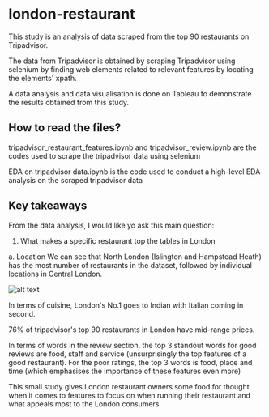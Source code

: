 # london-restaurant
This study is an analysis of data scraped from the top 90 restaurants on Tripadvisor. 

The data from Tripadvisor is obtained by scraping Tripadvisor using selenium by finding web elements related to relevant features by locating the elements' xpath. 

A data analysis and data visualisation is done on Tableau to demonstrate the results obtained from this study. 

## How to read the files?
tripadvisor_restaurant_features.ipynb and tripadvisor_review.ipynb are the codes used to scrape the tripadvisor data using selenium

EDA on tripadvisor data.ipynb is the code used to conduct a high-level EDA analysis on the scraped tripadvisor data

## Key takeaways
From the data analysis, I would like yo ask this main question:
1. What makes a specific restaurant top the tables in London

a. Location
We can see that North London (Islington and Hampstead Heath) has the most number of restaurants in the dataset, followed by individual locations in Central London. 

![alt text](https://github.com/kelvinloh97/london-restaurant/blob/restaurant_location_count.png?raw=true)

In terms of cuisine, London's No.1 goes to Indian with Italian coming in second. 

76% of tripadvisor's top 90 restaurants in London have mid-range prices. 

In terms of words in the review section, the top 3 standout words for good reviews are food, staff and service (unsurprisingly the top features of a good restaurant). For the poor ratings, the top 3 words is food, place and time (which emphasises the importance of these features even more) 

This small study gives London restaurant owners some food for thought when it comes to features to focus on when running their restaurant and what appeals most to the London consumers. 
